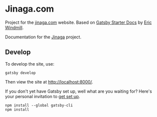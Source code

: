 # Jinaga.com



Project for the [jinaga.com](http://jinaga.com) website. Based on [Gatsby Starter Docs](https://github.com/ericwindmill/gatsby-starter-docs) by [Eric Windmill](https://ericwindmill.com/).

Documentation for the [Jinaga](https://github.com/michaellperry/jinaga) project.

## Develop

To develop the site, use:

```
gatsby develop
```

Then view the site at [http://localhost:8000/](http://localhost:8000/).

If you don't yet have Gatsby set up, well what are you waiting for?
Here's your personal invitation to [get set up](https://www.gatsbyjs.org/tutorial/part-zero/).

```
npm install --global gatsby-cli
npm install
```

